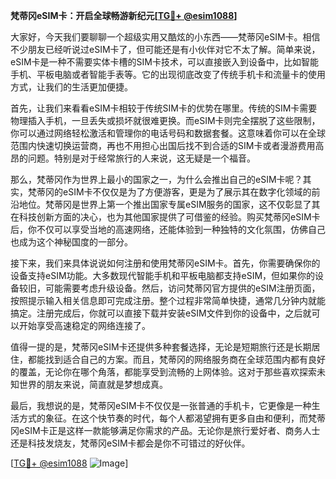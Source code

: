 **梵蒂冈eSIM卡：开启全球畅游新纪元[[TG💪+ @esim1088](https://t.me/s/esim1088)]**

大家好，今天我们要聊聊一个超级实用又酷炫的小东西——梵蒂冈eSIM卡。相信不少朋友已经听说过eSIM卡了，但可能还是有小伙伴对它不太了解。简单来说，eSIM卡是一种不需要实体卡槽的SIM卡技术，可以直接嵌入到设备中，比如智能手机、平板电脑或者智能手表等。它的出现彻底改变了传统手机卡和流量卡的使用方式，让我们的生活更加便捷。

首先，让我们来看看eSIM卡相较于传统SIM卡的优势在哪里。传统的SIM卡需要物理插入手机，一旦丢失或损坏就很难更换。而eSIM卡则完全摆脱了这些限制，你可以通过网络轻松激活和管理你的电话号码和数据套餐。这意味着你可以在全球范围内快速切换运营商，再也不用担心出国后找不到合适的SIM卡或者漫游费用高昂的问题。特别是对于经常旅行的人来说，这无疑是一个福音。

那么，梵蒂冈作为世界上最小的国家之一，为什么会推出自己的eSIM卡呢？其实，梵蒂冈的eSIM卡不仅仅是为了方便游客，更是为了展示其在数字化领域的前沿地位。梵蒂冈是世界上第一个推出国家专属eSIM服务的国家，这不仅彰显了其在科技创新方面的决心，也为其他国家提供了可借鉴的经验。购买梵蒂冈eSIM卡后，你不仅可以享受当地的高速网络，还能体验到一种独特的文化氛围，仿佛自己也成为这个神秘国度的一部分。

接下来，我们来具体说说如何注册和使用梵蒂冈eSIM卡。首先，你需要确保你的设备支持eSIM功能。大多数现代智能手机和平板电脑都支持eSIM，但如果你的设备较旧，可能需要考虑升级设备。然后，访问梵蒂冈官方提供的eSIM注册页面，按照提示输入相关信息即可完成注册。整个过程非常简单快捷，通常几分钟内就能搞定。注册完成后，你就可以直接下载并安装eSIM文件到你的设备中，之后就可以开始享受高速稳定的网络连接了。

值得一提的是，梵蒂冈eSIM卡还提供多种套餐选择，无论是短期旅行还是长期居住，都能找到适合自己的方案。而且，梵蒂冈的网络服务商在全球范围内都有良好的覆盖，无论你在哪个角落，都能享受到流畅的上网体验。这对于那些喜欢探索未知世界的朋友来说，简直就是梦想成真。

最后，我想说的是，梵蒂冈eSIM卡不仅仅是一张普通的手机卡，它更像是一种生活方式的象征。在这个快节奏的时代，每个人都渴望拥有更多自由和便利，而梵蒂冈eSIM卡正是这样一款能够满足你需求的产品。无论你是旅行爱好者、商务人士还是科技发烧友，梵蒂冈eSIM卡都会是你不可错过的好伙伴。

[[TG💪+ @esim1088](https://t.me/s/esim1088) ![Image](https://i.postimg.cc/4NQfJmqS/Snipaste-2025-05-13-00-14-12.png)]
